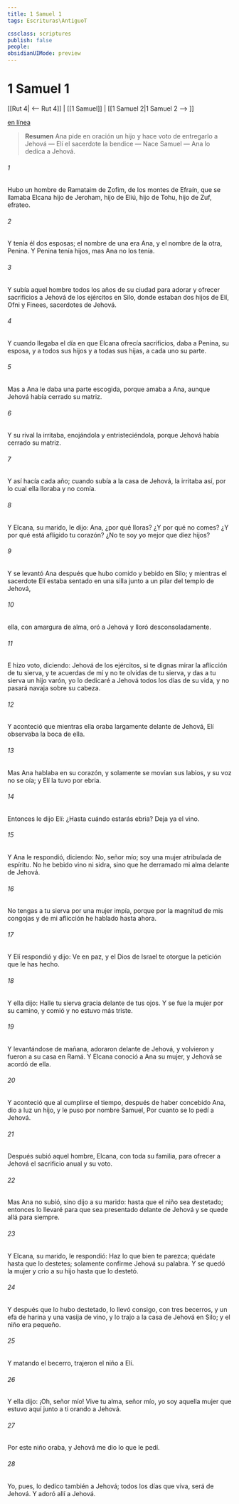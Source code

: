 ```yaml
---
title: 1 Samuel 1
tags: Escrituras\AntiguoT

cssclass: scriptures
publish: false
people:
obsidianUIMode: preview
---
```


# 1 Samuel 1
[[Rut 4| <-- Rut 4]] | [[1 Samuel]] | [[1 Samuel 2|1 Samuel 2 --> ]]

[en línea](https://churchofjesuschrist.org/study/scriptures/ot/1-sam/1?lang=spa)

> __Resumen__
Ana pide en oración un hijo y hace voto de entregarlo a Jehová — Elí el sacerdote la bendice — Nace Samuel — Ana lo dedica a Jehová.

###### 1 
Hubo un hombre de Ramataim de Zofim, de los montes de Efraín, que se llamaba Elcana hijo de Jeroham, hijo de Eliú, hijo de Tohu, hijo de Zuf, efrateo.

###### 2 
Y tenía él dos esposas; el nombre de una era Ana, y el nombre de la otra, Penina. Y Penina tenía hijos, mas Ana no los tenía.

###### 3 
Y subía aquel hombre todos los años de su ciudad para adorar y ofrecer sacrificios a Jehová de los ejércitos en Silo, donde estaban dos hijos de Elí, Ofni y Finees, sacerdotes de Jehová.

###### 4 
Y cuando llegaba el día en que Elcana ofrecía sacrificios, daba a Penina, su esposa, y a todos sus hijos y a todas sus hijas, a cada uno su parte.

###### 5 
Mas a Ana le daba una parte escogida, porque amaba a Ana, aunque Jehová había cerrado su matriz.

###### 6 
Y su rival la irritaba, enojándola y entristeciéndola, porque Jehová había cerrado su matriz.

###### 7 
Y así hacía cada año; cuando subía a la casa de Jehová, la irritaba así, por lo cual ella lloraba y no comía.

###### 8 
Y Elcana, su marido, le dijo: Ana, ¿por qué lloras? ¿Y por qué no comes? ¿Y por qué está afligido tu corazón? ¿No te soy yo mejor que diez hijos?

###### 9 
Y se levantó Ana después que hubo comido y bebido en Silo; y mientras el sacerdote Elí estaba sentado en una silla junto a un pilar del templo de Jehová,

###### 10 
ella, con amargura de alma, oró a Jehová y lloró desconsoladamente.

###### 11 
E hizo voto, diciendo: Jehová de los ejércitos, si te dignas mirar la aflicción de tu sierva, y te acuerdas de mí y no te olvidas de tu sierva, y das a tu sierva un hijo varón, yo lo dedicaré a Jehová todos los días de su vida, y no pasará navaja sobre su cabeza.

###### 12 
Y aconteció que mientras ella oraba largamente delante de Jehová, Elí observaba la boca de ella.

###### 13 
Mas Ana hablaba en su corazón, y solamente se movían sus labios, y su voz no se oía; y Elí la tuvo por ebria.

###### 14 
Entonces le dijo Elí: ¿Hasta cuándo estarás ebria? Deja ya el vino.

###### 15 
Y Ana le respondió, diciendo: No, señor mío; soy una mujer atribulada de espíritu. No he bebido vino ni sidra, sino que he derramado mi alma delante de Jehová.

###### 16 
No tengas a tu sierva por una mujer impía, porque por la magnitud de mis congojas y de mi aflicción he hablado hasta ahora.

###### 17 
Y Elí respondió y dijo: Ve en paz, y el Dios de Israel te otorgue la petición que le has hecho.

###### 18 
Y ella dijo: Halle tu sierva gracia delante de tus ojos. Y se fue la mujer por su camino, y comió y no estuvo más triste.

###### 19 
Y levantándose de mañana, adoraron delante de Jehová, y volvieron y fueron a su casa en Ramá. Y Elcana conoció a Ana su mujer, y Jehová se acordó de ella.

###### 20 
Y aconteció que al cumplirse el tiempo, después de haber concebido Ana, dio a luz un hijo, y le puso por nombre Samuel,  Por cuanto se lo pedí a Jehová.

###### 21 
Después subió aquel hombre, Elcana, con toda su familia, para ofrecer a Jehová el sacrificio anual y su voto.

###### 22 
Mas Ana no subió, sino dijo a su marido:  hasta que el niño sea destetado; entonces lo llevaré para que sea presentado delante de Jehová y se quede allá para siempre.

###### 23 
Y Elcana, su marido, le respondió: Haz lo que bien te parezca; quédate hasta que lo destetes; solamente confirme Jehová su palabra. Y se quedó la mujer y crio a su hijo hasta que lo destetó.

###### 24 
Y después que lo hubo destetado, lo llevó consigo, con tres becerros, y un efa de harina y una vasija de vino, y lo trajo a la casa de Jehová en Silo; y el niño era pequeño.

###### 25 
Y matando el becerro, trajeron el niño a Elí.

###### 26 
Y ella dijo: ¡Oh, señor mío! Vive tu alma, señor mío, yo soy aquella mujer que estuvo aquí junto a ti orando a Jehová.

###### 27 
Por este niño oraba, y Jehová me dio lo que le pedí.

###### 28 
Yo, pues, lo dedico también a Jehová; todos los días que viva, será de Jehová. Y adoró allí a Jehová.

